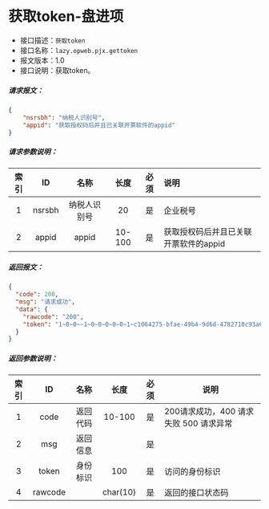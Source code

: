 # 获取token-盘进项

- 接口描述：`获取token`
- 接口名称：`lazy.opweb.pjx.gettoken`
- 报文版本：1.0
- 接口说明：获取token。
##### 请求报文：
```json
{
	"nsrsbh": "纳税人识别号",
	"appid": "获取授权码后并且已关联开票软件的appid"
}
```
#####  请求参数说明：
| 索引 |   ID    |  名称   | 长度 | 必须 | 说明           |
| :--: | :-----: | :-----: | :--: | :--: | :------------- |
|  1   | nsrsbh | 纳税人识别号 | 20  |  是  | 企业税号 |
|  2   | appid | appid | 10-100 |  是  | 获取授权码后并且已关联开票软件的appid |
##### 返回报文：

```json
{
  "code": 200,
  "msg": "请求成功",
  "data": {
    "rawcode": "200",
    "token": "1~0~0~~1~0~0~0~0~0~1~c1064275-bfae-49b4-9d6d-4782710c93a6"
  }
}
```
#####  返回参数说明：
| 索引 |   ID    |   名称   |   长度   | 必须 | 说明                                   |
| :--: | :-----: | :------: | :------: | :--: | -------------------------------------- |
|  1   |  code   | 返回代码 |  10-100  |  是  | 200请求成功，400 请求失败 500 请求异常 |
|  2   |   msg   | 返回信息 |          |  是  |                                        |
|  3   |  token  | 身份标识 |   100    |  是  | 访问的身份标识                         |
|  4   | rawcode |          | char(10) |  是  | 返回的接口状态码                       |